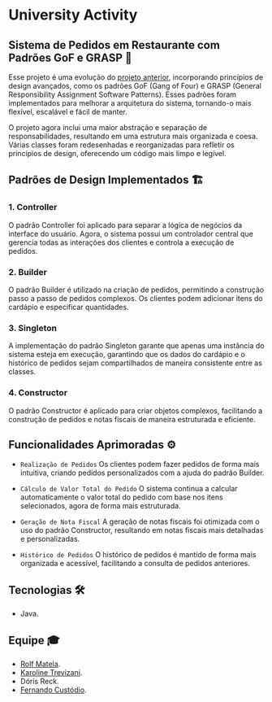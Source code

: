 # University Activity

## Sistema de Pedidos em Restaurante com Padrões GoF e GRASP 🍴

Esse projeto é uma evolução do [projeto anterior](https://github.com/roollf/restaurante-order-system), incorporando princípios de design avançados, como os padrões GoF (Gang of Four) e GRASP (General Responsibility Assignment Software Patterns). Esses padrões foram implementados para melhorar a arquitetura do sistema, tornando-o mais flexível, escalável e fácil de manter.

O projeto agora inclui uma maior abstração e separação de responsabilidades, resultando em uma estrutura mais organizada e coesa. Várias classes foram redesenhadas e reorganizadas para refletir os princípios de design, oferecendo um código mais limpo e legível.

## Padrões de Design Implementados 🏗️

### 1. Controller
O padrão Controller foi aplicado para separar a lógica de negócios da interface do usuário. Agora, o sistema possui um controlador central que gerencia todas as interações dos clientes e controla a execução de pedidos.

### 2. Builder
O padrão Builder é utilizado na criação de pedidos, permitindo a construção passo a passo de pedidos complexos. Os clientes podem adicionar itens do cardápio e especificar quantidades.

### 3. Singleton
A implementação do padrão Singleton garante que apenas uma instância do sistema esteja em execução, garantindo que os dados do cardápio e o histórico de pedidos sejam compartilhados de maneira consistente entre as classes.

### 4. Constructor
O padrão Constructor é aplicado para criar objetos complexos, facilitando a construção de pedidos e notas fiscais de maneira estruturada e eficiente.

## Funcionalidades Aprimoradas ⚙️

- `Realização de Pedidos` Os clientes podem fazer pedidos de forma mais intuitiva, criando pedidos personalizados com a ajuda do padrão Builder.

- `Cálculo de Valor Total do Pedido` O sistema continua a calcular automaticamente o valor total do pedido com base nos itens selecionados, agora de forma mais estruturada.

- `Geração de Nota Fiscal` A geração de notas fiscais foi otimizada com o uso do padrão Constructor, resultando em notas fiscais mais detalhadas e personalizadas.

- `Histórico de Pedidos` O histórico de pedidos é mantido de forma mais organizada e acessível, facilitando a consulta de pedidos anteriores.

## Tecnologias 🛠

- Java.

## Equipe 🎓

- [Rolf Matela](https://github.com/roollf).
- [Karoline Trevizani](https://github.com/KarolTrevizani).
- Dóris Reck.
- [Fernando Custódio](https://github.com/Fcsla).
